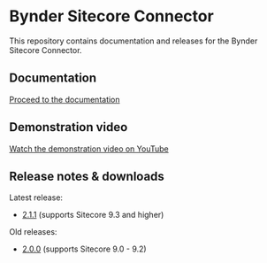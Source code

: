 # Bynder Sitecore Connector

This repository contains documentation and releases for the Bynder Sitecore Connector.

## Documentation

[Proceed to the documentation](./documentation)

## Demonstration video

[Watch the demonstration video on YouTube](https://www.youtube.com/watch?v=fyZy2SIFckQ)

## Release notes & downloads

Latest release:
- [2.1.1](../../releases/tag/2.1.1) (supports Sitecore 9.3 and higher)

Old releases:
- [2.0.0](../../releases/tag/2.0.0) (supports Sitecore 9.0 - 9.2)
